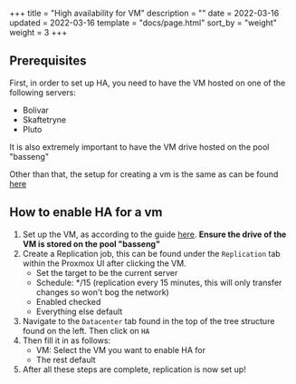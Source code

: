 +++
title = "High availability for VM"
description = ""
date = 2022-03-16
updated = 2022-03-16
template = "docs/page.html"
sort_by = "weight"
weight = 3
+++

## Prerequisites

First, in order to set up HA, you need to have the VM hosted on one of the following servers:
- Bolivar
- Skaftetryne
- Pluto

It is also extremely important to have the VM drive hosted on the pool "basseng"

Other than that, the setup for creating a vm is the same as can be found [here](../ny-vm)


## How to enable HA for a vm

1. Set up the VM, as according to the guide [here](../ny-vm). **Ensure the drive of the VM is stored on the pool "basseng"**
2. Create a Replication job, this can be found under the `Replication` tab within the Proxmox UI after clicking the VM. 
    - Set the target to be the current server 
    - Schedule: */15 (replication every 15 minutes, this will only transfer changes so won't bog the network)
    - Enabled checked
    - Everything else default
3. Navigate to the `Datacenter` tab found in the top of the tree structure found on the left. Then click on `HA`
4. Then fill it in as follows:
    - VM: Select the VM you want to enable HA for
    - The rest default
5. After all these steps are complete, replication is now set up!
